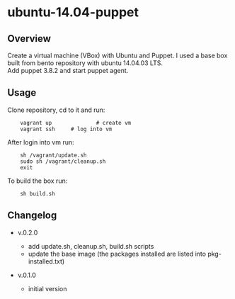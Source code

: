 # ubuntu-14.04-puppet

## Overview
Create a virtual machine (VBox) with Ubuntu and Puppet. 
I used a base box built from bento repository with ubuntu 14.04.03 LTS.  
Add puppet 3.8.2 and start puppet agent.

## Usage
Clone repository, cd to it and run:  

		vagrant up              # create vm
		vagrant ssh		# log into vm

After login into vm run:

		sh /vagrant/update.sh
		sudo sh /vagrant/cleanup.sh
		exit

To build the box run:

		sh build.sh


## Changelog

* v.0.2.0  
	- add update.sh, cleanup.sh, build.sh scripts  
	- update the base image (the packages installed are listed into pkg-installed.txt)

* v.0.1.0  
	- initial version  
	

